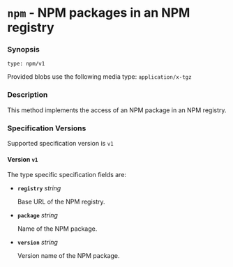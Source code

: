 # `npm` - NPM packages in an NPM registry


### Synopsis
```
type: npm/v1
```

Provided blobs use the following media type: `application/x-tgz`

### Description

This method implements the access of an NPM package in an NPM registry.


### Specification Versions

Supported specification version is `v1`

#### Version `v1`

The type specific specification fields are:

- **`registry`** *string*

  Base URL of the NPM registry.

- **`package`** *string*

  Name of the NPM package.

- **`version`** *string*

  Version name of the NPM package.
